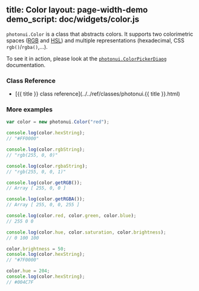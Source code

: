 title: Color
layout: page-width-demo
demo_script: doc/widgets/color.js
---

`photonui.Color` is a class that abstracts colors. It supports two colorimetric spaces ([RGB][] and [HSL][]) and multiple representations (hexadecimal, CSS `rgb()`/`rgba()`,...).

To see it in action, please look at the [`photonui.ColorPickerDiaog`][colorpickerdoc] documentation.


[colorpickerdoc]: colorpickerdialog.html
[RGB]: https://en.wikipedia.org/wiki/RGB_color_model
[HSL]: https://en.wikipedia.org/wiki/HSL_and_HSV


### Class Reference

* [{{ title }} class reference](../../ref/classes/photonui.{{ title }}.html)


### More examples

```javascript
var color = new photonui.Color("red");

console.log(color.hexString);
// "#FF0000"

console.log(color.rgbString);
// "rgb(255, 0, 0)"

console.log(color.rgbaString);
// "rgb(255, 0, 0, 1)"

console.log(color.getRGB());
// Array [ 255, 0, 0 ]

console.log(color.getRGBA());
// Array [ 255, 0, 0, 255 ]

console.log(color.red, color.green, color.blue);
// 255 0 0

console.log(color.hue, color.saturation, color.brightness);
// 0 100 100

color.brightness = 50;
console.log(color.hexString);
// "#7F0000"

color.hue = 204;
console.log(color.hexString);
// #004C7F
```
